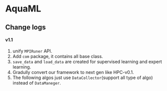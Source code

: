 # AquaML

## Change logs

#### v1.1 

1. unify ```MPIRuner``` API.
2. Add ``com`` package, it contains all base class.
3. ``save_data`` and ``load_data`` are created for supervised learning and expert learning. 
4. Gradully convert our framework to next gen like HPC-v0.1.
5. The following algos just use ``DataCollector``(support all type of algo) instead of ``DataManeger``.

